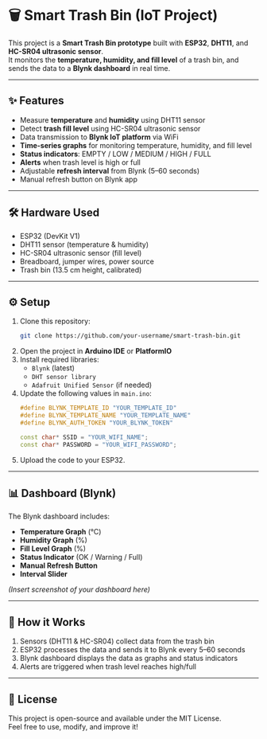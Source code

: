 # 🗑️ Smart Trash Bin (IoT Project)

This project is a **Smart Trash Bin prototype** built with **ESP32**, **DHT11**, and **HC-SR04 ultrasonic sensor**.  
It monitors the **temperature, humidity, and fill level** of a trash bin, and sends the data to a **Blynk dashboard** in real time.

---

## ✨ Features
- Measure **temperature** and **humidity** using DHT11 sensor  
- Detect **trash fill level** using HC-SR04 ultrasonic sensor  
- Data transmission to **Blynk IoT platform** via WiFi  
- **Time-series graphs** for monitoring temperature, humidity, and fill level  
- **Status indicators**: EMPTY / LOW / MEDIUM / HIGH / FULL  
- **Alerts** when trash level is high or full  
- Adjustable **refresh interval** from Blynk (5–60 seconds)  
- Manual refresh button on Blynk app  

---

## 🛠️ Hardware Used
- ESP32 (DevKit V1)  
- DHT11 sensor (temperature & humidity)  
- HC-SR04 ultrasonic sensor (fill level)  
- Breadboard, jumper wires, power source  
- Trash bin (13.5 cm height, calibrated)  

---

## ⚙️ Setup
1. Clone this repository:
   ```bash
   git clone https://github.com/your-username/smart-trash-bin.git
   ```
2. Open the project in **Arduino IDE** or **PlatformIO**  
3. Install required libraries:
   - `Blynk` (latest)  
   - `DHT sensor library`  
   - `Adafruit Unified Sensor` (if needed)  
4. Update the following values in `main.ino`:
   ```cpp
   #define BLYNK_TEMPLATE_ID "YOUR_TEMPLATE_ID"
   #define BLYNK_TEMPLATE_NAME "YOUR_TEMPLATE_NAME"
   #define BLYNK_AUTH_TOKEN "YOUR_BLYNK_TOKEN"
   
   const char* SSID = "YOUR_WIFI_NAME";
   const char* PASSWORD = "YOUR_WIFI_PASSWORD";
   ```
5. Upload the code to your ESP32.  

---

## 📊 Dashboard (Blynk)
The Blynk dashboard includes:
- **Temperature Graph** (°C)  
- **Humidity Graph** (%)  
- **Fill Level Graph** (%)  
- **Status Indicator** (OK / Warning / Full)  
- **Manual Refresh Button**  
- **Interval Slider**  

*(Insert screenshot of your dashboard here)*

---

## 🚀 How it Works
1. Sensors (DHT11 & HC-SR04) collect data from the trash bin  
2. ESP32 processes the data and sends it to Blynk every 5–60 seconds  
3. Blynk dashboard displays the data as graphs and status indicators  
4. Alerts are triggered when trash level reaches high/full  

---

## 📜 License
This project is open-source and available under the MIT License.  
Feel free to use, modify, and improve it!  
